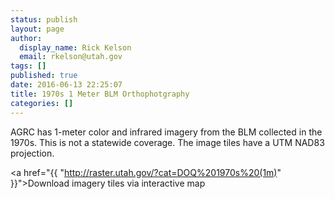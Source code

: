 ```yaml
---
status: publish
layout: page
author:
  display_name: Rick Kelson
  email: rkelson@utah.gov
tags: []
published: true
date: 2016-06-13 22:25:07
title: 1970s 1 Meter BLM Orthophotgraphy
categories: []
---
```


AGRC has 1-meter color and infrared imagery from the BLM collected in the 1970s. This is not a statewide coverage. The image tiles have a UTM NAD83 projection.

<span><i class="fa fa-download"></i> <a href="{{ "http://raster.utah.gov/?cat=DOQ%201970s%20(1m)" }}">Download imagery tiles via interactive map</a></span><br />
